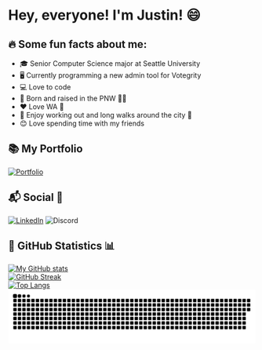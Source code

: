 # Hey, everyone! I'm Justin! 😄

## 🔥 Some fun facts about me:

* 🎓 Senior Computer Science major at Seattle University
* 🖥️ Currently programming a new admin tool for Votegrity
* 💻 Love to code
* 🌲 Born and raised in the PNW 🌊🌌
* ❤️ Love WA 📍
* 🌇 Enjoy working out and long walks around the city 🌃 
* 😊 Love spending time with my friends

## 📚 My Portfolio

[![Portfolio](https://img.shields.io/badge/-Portfolio-brightgreen?style=for-the-badge&)](https://github.com/thoresonjd/github-portfolio/blob/main/README.md)

## 📬 Social 📱

[![LinkedIn](https://img.shields.io/badge/LinkedIn-0e76a8?style=for-the-badge&logo=linkedin&logoColor=white)](https://linkedin.com/in/justinthoreson)
![Discord](https://img.shields.io/badge/Discord-Exulgor%230924-%237289da?style=for-the-badge&logo=discord&logoColor=white)
  
## 🐍 GitHub Statistics 📊

[![My GitHub stats](https://github-readme-stats.vercel.app/api?username=thoresonjd&theme=dracula&count_private=true&show_icons=true)](https://github.com/anuraghazra/github-readme-stats)\
[![GitHub Streak](http://github-readme-streak-stats.herokuapp.com?user=thoresonjd&theme=dracula)](https://git.io/streak-stats)\
[![Top Langs](https://github-readme-stats.vercel.app/api/top-langs/?username=thoresonjd&theme=dracula&layout=compact&langs_count=10&exclude_repo=thoresonjd.github.io,resume&hide=C,Objective-C)](https://github.com/anuraghazra/github-readme-stats)
![snake gif](https://github.com/thoresonjd/thoresonjd/blob/output/github-contribution-grid-snake.svg)

<!--
**thoresonjd/thoresonjd** is a ✨ _special_ ✨ repository because its `README.md` (this file) appears on your GitHub profile.

Here are some ideas to get you started:

- 🔭 I’m currently working on ...
- 🌱 I’m currently learning ...
- 👯 I’m looking to collaborate on ...
- 🤔 I’m looking for help with ...
- 💬 Ask me about ...
- 📫 How to reach me: ...
- 😄 Pronouns: ...
- ⚡ Fun fact: ...
-->
